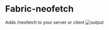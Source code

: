 # Fabric-neofetch
Adds /neofetch to your server or client
![output](https://github.com/user-attachments/assets/d42e7761-8245-426b-a0f8-84a4713d7da7)
